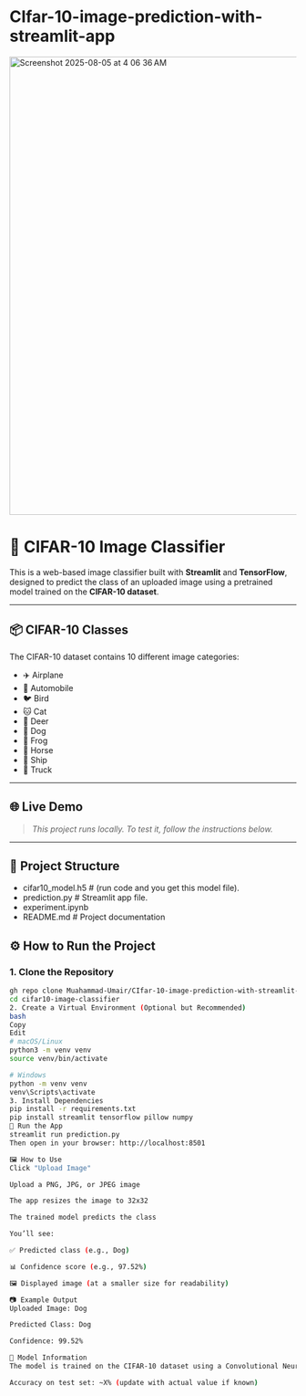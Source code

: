 # CIfar-10-image-prediction-with-streamlit-app

<img width="1439" height="803" alt="Screenshot 2025-08-05 at 4 06 36 AM" src="https://github.com/user-attachments/assets/079d66aa-317f-407c-bd97-e4e608ffd7a9" />



# 🚀 CIFAR-10 Image Classifier

This is a web-based image classifier built with **Streamlit** and **TensorFlow**, designed to predict the class of an uploaded image using a pretrained model trained on the **CIFAR-10 dataset**.

---

## 📦 CIFAR-10 Classes

The CIFAR-10 dataset contains 10 different image categories:

- ✈️ Airplane
- 🚗 Automobile
- 🐦 Bird
- 🐱 Cat
- 🦌 Deer
- 🐶 Dog
- 🐸 Frog
- 🐴 Horse
- 🚢 Ship
- 🚚 Truck

---

## 🌐 Live Demo

> _This project runs locally. To test it, follow the instructions below._

---

## 📁 Project Structure

- cifar10_model.h5 # (run code and you get this model file).
- prediction.py # Streamlit app file.
- experiment.ipynb 
- README.md # Project documentation



## ⚙️ How to Run the Project

### 1. Clone the Repository

```bash
gh repo clone Muahammad-Umair/CIfar-10-image-prediction-with-streamlit-app
cd cifar10-image-classifier
2. Create a Virtual Environment (Optional but Recommended)
bash
Copy
Edit
# macOS/Linux
python3 -m venv venv
source venv/bin/activate

# Windows
python -m venv venv
venv\Scripts\activate
3. Install Dependencies
pip install -r requirements.txt
pip install streamlit tensorflow pillow numpy
🚀 Run the App
streamlit run prediction.py
Then open in your browser: http://localhost:8501

🖼️ How to Use
Click "Upload Image"

Upload a PNG, JPG, or JPEG image

The app resizes the image to 32x32

The trained model predicts the class

You’ll see:

✅ Predicted class (e.g., Dog)

📊 Confidence score (e.g., 97.52%)

🖼️ Displayed image (at a smaller size for readability)

📷 Example Output
Uploaded Image: Dog

Predicted Class: Dog

Confidence: 99.52%

🧠 Model Information
The model is trained on the CIFAR-10 dataset using a Convolutional Neural Network (CNN)

Accuracy on test set: ~X% (update with actual value if known)
